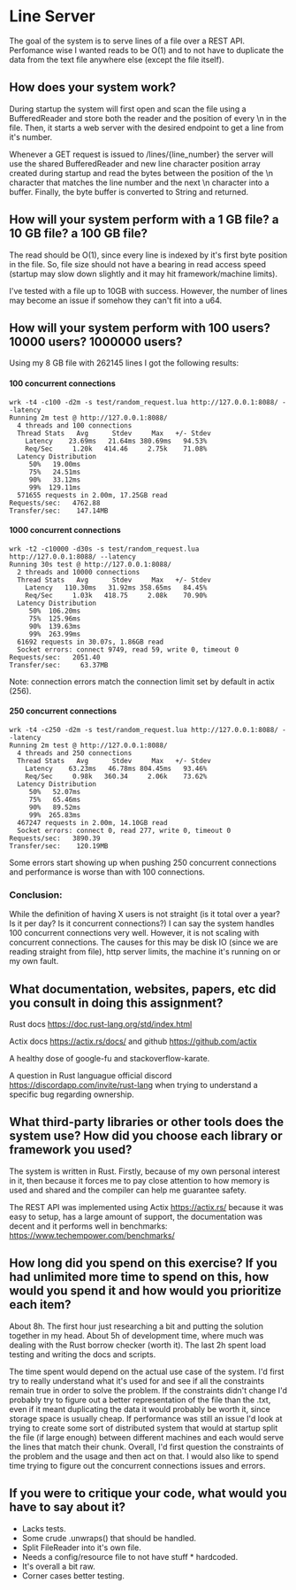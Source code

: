 # Line Server

The goal of the system is to serve lines of a file over a REST API. Perfomance wise I wanted reads to be O(1) and to not have to duplicate the data from the text file anywhere else (except the file itself).

## How does your system work?

During startup the system will first open and scan the file using a BufferedReader and store both the reader and the position of every \n in the file. Then, it starts a web server with the desired endpoint to get a line from it's number.

Whenever a GET request is issued to /lines/{line_number} the server will use the shared BufferedReader and new line character position array created during startup and read the bytes between the position of the \n character that matches the line number and the next \n character into a buffer. Finally, the byte buffer is converted to String and returned.

## How will your system perform with a 1 GB file? a 10 GB file? a 100 GB file?

The read should be O(1), since every line is indexed by it's first byte position in the file. So, file size should not have a bearing in read access speed (startup may slow down slightly and it may hit framework/machine limits).

I've tested with a file up to 10GB with success. However, the number of lines may become an issue if somehow they can't fit into a u64.

## How will your system perform with 100 users? 10000 users? 1000000 users?

Using my 8 GB file with 262145 lines I got the following results:

#### 100 concurrent connections

```
wrk -t4 -c100 -d2m -s test/random_request.lua http://127.0.0.1:8088/ --latency
Running 2m test @ http://127.0.0.1:8088/
  4 threads and 100 connections
  Thread Stats   Avg      Stdev     Max   +/- Stdev
    Latency    23.69ms   21.64ms 380.69ms   94.53%
    Req/Sec     1.20k   414.46     2.75k    71.08%
  Latency Distribution
     50%   19.00ms
     75%   24.51ms
     90%   33.12ms
     99%  129.11ms
  571655 requests in 2.00m, 17.25GB read
Requests/sec:   4762.88
Transfer/sec:    147.14MB
```

#### 1000 concurrent connections

```
wrk -t2 -c10000 -d30s -s test/random_request.lua http://127.0.0.1:8088/ --latency
Running 30s test @ http://127.0.0.1:8088/
  2 threads and 10000 connections
  Thread Stats   Avg      Stdev     Max   +/- Stdev
    Latency   110.30ms   31.92ms 358.65ms   84.45%
    Req/Sec     1.03k   418.75     2.08k    70.90%
  Latency Distribution
     50%  106.20ms
     75%  125.96ms
     90%  139.63ms
     99%  263.99ms
  61692 requests in 30.07s, 1.86GB read
  Socket errors: connect 9749, read 59, write 0, timeout 0
Requests/sec:   2051.40
Transfer/sec:     63.37MB
```
Note: connection errors match the connection limit set by default in actix (256).

#### 250 concurrent connections
```
wrk -t4 -c250 -d2m -s test/random_request.lua http://127.0.0.1:8088/ --latency
Running 2m test @ http://127.0.0.1:8088/
  4 threads and 250 connections
  Thread Stats   Avg      Stdev     Max   +/- Stdev
    Latency    63.23ms   46.78ms 804.45ms   93.46%
    Req/Sec     0.98k   360.34     2.06k    73.62%
  Latency Distribution
     50%   52.07ms
     75%   65.46ms
     90%   89.52ms
     99%  265.83ms
  467247 requests in 2.00m, 14.10GB read
  Socket errors: connect 0, read 277, write 0, timeout 0
Requests/sec:   3890.39
Transfer/sec:    120.19MB
```
Some errors start showing up when pushing 250 concurrent connections and performance is worse than with 100 connections.

### Conclusion: 

While the definition of having X users is not straight (is it total over a year? Is it per day? Is it concurrent connections?) I can say the system handles 100 concurrent connections very well. However, it is not scaling with concurrent connections. The causes for this may be disk IO (since we are reading straight from file), http server limits, the machine it's running on or my own fault.

## What documentation, websites, papers, etc did you consult in doing this assignment?

Rust docs https://doc.rust-lang.org/std/index.html

Actix docs https://actix.rs/docs/ and github https://github.com/actix

A healthy dose of google-fu and stackoverflow-karate.

A question in Rust languague official discord https://discordapp.com/invite/rust-lang when trying to understand a specific bug regarding ownership.

## What third-party libraries or other tools does the system use? How did you choose each library or framework you used?

The system is written in Rust. Firstly, because of my own personal interest in it, then because it forces me to pay close attention to how memory is used and shared and the compiler can help me guarantee safety. 

The REST API was implemented using Actix https://actix.rs/ because it was easy to setup, has a large amount of support, the documentation was decent and it performs well in benchmarks: https://www.techempower.com/benchmarks/

## How long did you spend on this exercise? If you had unlimited more time to spend on this, how would you spend it and how would you prioritize each item?

About 8h. The first hour just researching a bit and putting the solution together in my head. About 5h of development time, where much was dealing with the Rust borrow checker (worth it). The last 2h spent load testing and writing the docs and scripts.

The time spent would depend on the actual use case of the system. I'd first try to really understand what it's used for and see if all the constraints remain true in order to solve the problem. If the constraints didn't change I'd probably try to figure out a better representation of the file than the .txt, even if it meant duplicating the data it would probably be worth it, since storage space is usually cheap. If performance was still an issue I'd look at trying to create some sort of distributed system that would at startup split the file (if large enough) between different machines and each would serve the lines that match their chunk. Overall, I'd first question the constraints of the problem and the usage and then act on that. I would also like to spend time trying to figure out the concurrent connections issues and errors.

## If you were to critique your code, what would you have to say about it?

* Lacks tests.
* Some crude .unwraps() that should be handled.
* Split FileReader into it's own file.
* Needs a config/resource file to not have stuff * hardcoded.
* It's overall a bit raw.
* Corner cases better testing.
